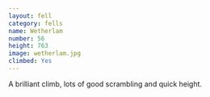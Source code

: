 ```yaml
---
layout: fell
category: fells
name: Wetherlam
number: 56
height: 763
image: wetherlam.jpg
climbed: Yes
---
```

A brilliant climb, lots of good scrambling and quick height.
